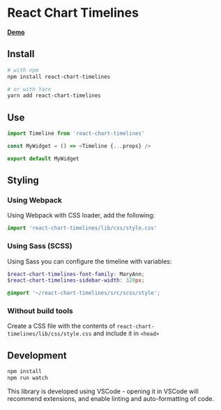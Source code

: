 # React Chart Timelines

[**Demo**](https://yanghaostudy.github.io/react-chart-timelines/)

## Install

```sh
# with npm
npm install react-chart-timelines

# or with Yarn
yarn add react-chart-timelines
```

## Use

```js
import Timeline from 'react-chart-timelines'

const MyWidget = () => <Timeline {...props} />

export default MyWidget
```

## Styling

### Using Webpack

Using Webpack with CSS loader, add the following:

```js
import 'react-chart-timelines/lib/css/style.css'
```

### Using Sass (SCSS)

Using Sass you can configure the timeline with variables:

```scss
$react-chart-timelines-font-family: MaryAnn;
$react-chart-timelines-sidebar-width: 320px;

@import '~/react-chart-timelines/src/scss/style';
```

### Without build tools

Create a CSS file with the contents of `react-chart-timelines/lib/css/style.css` and include it in `<head>`

## Development

```sh
npm install
npm run watch
```

This library is developed using VSCode - opening it in VSCode will recommend extensions, and enable linting and auto-formatting of code.
